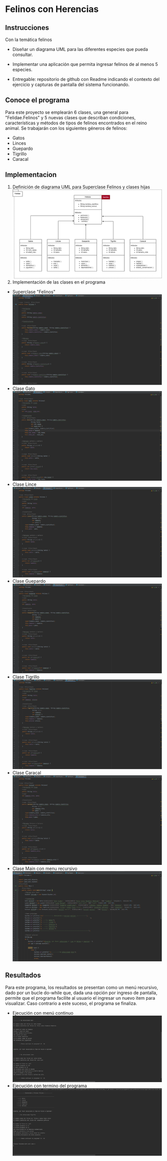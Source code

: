 # Felinos con Herencias

## Instrucciones
Con la temática felinos

- Diseñar un diagrama UML para las diferentes especies que pueda consultar.

- Implementar una aplicación que permita ingresar felinos de al menos 5 especies.

- Entregable: repositorio de github con Readme indicando el contexto del ejercicio y capturas de pantalla del sistema funcionando.

## Conoce el programa
Para este proyecto se emplearán 6 clases, una general para "Felidae.Felinos" y 5 nuevas clases que describan condiciones, características y métodos de tipos de felinos encontrados en el reino animal.
Se trabajarán con los siguientes géneros de felinos:
- Gatos
- Linces
- Guepardo
- Tigrillo
- Caracal
## Implementacion
1. Definición de diagrama UML para Superclase Felinos y clases hijas
   ![UML](https://github.com/bryandelgado99/Herencias-Felinos/blob/8e41760d4e976631399f7db6838fd798ae9a22c3/UML%20%20-%20Felinos.png)
2. Implementación de las clases en el programa
- Superclase "Felinos"
   ![Felinos](https://github.com/bryandelgado99/Herencias-Felinos/blob/29b82aece5fc3b6c4003869877e6d5278fc5f3b6/assets/superclase.png)
- Clase Gato
   ![Gatos](https://github.com/bryandelgado99/Herencias-Felinos/blob/29b82aece5fc3b6c4003869877e6d5278fc5f3b6/assets/gato.png)
- Clase Lince
   ![Lince](https://github.com/bryandelgado99/Herencias-Felinos/blob/979cd955c7bc7549a066b57359a5afda1e4db2f2/assets/lince.png)
- Clase Guepardo
   ![Guepardo](https://github.com/bryandelgado99/Herencias-Felinos/blob/29b82aece5fc3b6c4003869877e6d5278fc5f3b6/assets/guepardo.png)
- Clase Tigrillo
   ![Tigrillo](https://github.com/bryandelgado99/Herencias-Felinos/blob/29b82aece5fc3b6c4003869877e6d5278fc5f3b6/assets/tigrillo.png)
- Clase Caracal
   ![Caracal](https://github.com/bryandelgado99/Herencias-Felinos/blob/29b82aece5fc3b6c4003869877e6d5278fc5f3b6/assets/caracal.png)
- Clase Main con menu recursivo
   ![Main](https://github.com/bryandelgado99/Herencias-Felinos/blob/29b82aece5fc3b6c4003869877e6d5278fc5f3b6/assets/main.png)
## Resultados
Para este programa, los resultados se presentan como un menú recursivo, dado por un bucle do-while que, dada una opción por ingreso de pantalla, permite que el programa facilite al usuario el ingresar un nuevo item para visualizar. Caso contrario a este suceso, el programa se finaliza. 
- Ejecución con menú continuo
  ![Main](https://github.com/bryandelgado99/Herencias-Felinos/blob/29b82aece5fc3b6c4003869877e6d5278fc5f3b6/assets/menu_recursivo.png)
- Ejecución con termino del programa
  ![Main](https://github.com/bryandelgado99/Herencias-Felinos/blob/29b82aece5fc3b6c4003869877e6d5278fc5f3b6/assets/menu2.png)
